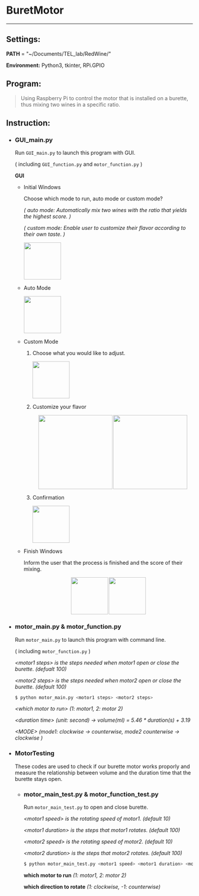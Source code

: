 # **BuretMotor** #

***

## **Settings:** ##

**PATH** = "~/Documents/TEL_lab/RedWine/"

**Environment:** Python3, tkinter, RPi.GPIO

## **Program:** ##

> Using Raspberry Pi to control the motor that is installed on a burette, thus mixing two wines in a specific ratio.  

## **Instruction:** ##

- ### GUI_main.py ### 

   Run `GUI_main.py` to launch this program with GUI. 
   
   ( including `GUI_function.py` and `motor_function.py` )
    
   **GUI**
   
   - Initial Windows
      
      Choose which mode to run, auto mode or custom mode? 
      
      *( auto mode: Automatically mix two wines with the ratio that yields the highest score. )*
      
      *( custom mode: Enable user to customize their flavor according to their own taste. )*
     
      <img height="100" src="https://user-images.githubusercontent.com/89720769/162132113-23826edc-8384-4a5c-9b29-9fefc447299b.png"> 
   
   - Auto Mode
   
      <img height="100" src="https://user-images.githubusercontent.com/89720769/162134602-4e8a02b3-14eb-4e18-bf15-4cf7695d5a6f.png">
      
   - Custom Mode
      
      1. Choose what you would like to adjust.
    
         <img height="100" src="https://user-images.githubusercontent.com/89720769/162134943-dc7698b3-fc89-4bb2-b2b1-7d26e5c5edfe.png">
      
      2. Customize your flavor
      
         <center class="half">
            <img height="200" src="https://user-images.githubusercontent.com/89720769/162134968-dd1d4120-3440-4148-9878-2f5b7da665a8.png"><img width="2" src="https://user-images.githubusercontent.com/89720769/162136570-e6ee67e5-529c-4921-ac0d-bad1658d6818.png"><img height="200"  src="https://user-images.githubusercontent.com/89720769/162134985-0b83d196-6470-45ff-bff3-b91a1d27384e.png">
         </center>
     
      3. Confirmation
   
         <img height="100" src="https://user-images.githubusercontent.com/89720769/162135000-3f7f0cd8-9761-44a2-a9c3-f1667bf77938.png">

   - Finish Windows 
   
      Inform the user that the process is finished and the score of their mixing.
      
      <center class="half">
         <img height="100" src="https://user-images.githubusercontent.com/89720769/162138284-f0f9e876-eb9e-4fc0-a116-a80c9be0427c.png"><img width="2" src="https://user-images.githubusercontent.com/89720769/162136570-e6ee67e5-529c-4921-ac0d-bad1658d6818.png"><img height="100"  src="https://user-images.githubusercontent.com/89720769/162138293-d0cc0749-4e2a-49e1-afc1-92c726cf2898.png">
      </center>
     
- ### motor_main.py & motor_function.py ### 

   Run `motor_main.py` to launch this program with command line. 
   
   ( including `motor_function.py` )
    
   *\<motor1 steps> is the steps needed when motor1 open or close the burette. (defualt 100)* 
     
   *\<motor2 steps> is the steps needed when motor2 open or close the burette. (default 100)* 
     
     
   ``` python
   $ python motor_main.py <motor1 steps> <motor2 steps>
   ```
    
   *\<which motor to run> (1: motor1, 2: motor 2)* 
     
   *\<duration time> (unit: second) -> volume(ml) = 5.46 \* duration(s) + 3.19* 
     
   *\<MODE> (mode1: clockwise -> counterwise, mode2 counterwise -> clockwise )* 

- ### MotorTesting ###  
    
   These codes are used to check if our burette motor works proporly and measure the relationship between volume and the duration time that the burette stays open. 
   
   - ### motor_main_test.py & motor_function_test.py ###

      Run `motor_main_test.py` to open and close burette.  
     
      *\<motor1 speed> is the rotating speed of motor1. (default 10)* 
     
      *\<motor1 duration> is the steps that motor1 rotates. (default 100)* 
     
      *\<motor2 speed> is the rotating speed of motor2. (default 10)* 
     
      *\<motor2 duration> is the steps that motor2 rotates. (default 100)* 
    
      ``` python
      $ python motor_main_test.py <motor1 speed> <motor1 duration> <motor2 speed> <motor2 duration>
      ```
    
      **which motor to run** *(1: motor1, 2: motor 2)* 
     
      **which direction to rotate** *(1: clockwise, -1: counterwise)* 
    
    
